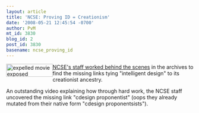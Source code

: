 ```yaml
---
layout: article
title: 'NCSE: Proving ID = Creationism'
date: '2008-05-21 12:45:54 -0700'
author: PvM
mt_id: 3830
blog_id: 2
post_id: 3830
basename: ncse_proving_id
---
```

<a href="http://www.expelledexposed.com/"><img src="http://pandasthumb.org/archives/banner-thumb-125x35.jpg" alt="expelled movie exposed" width="125" height="35" style="float:left;" /></a>[NCSE's staff worked behind the scenes](http://www.youtube.com/watch?v=GUB8Mv1SaKQ) in the archives to find the missing links tying "intelligent design" to its creationist ancestry.

An outstanding video explaining how through hard work, the NCSE staff uncovered the missing link "cdesign proponentist" (oops they already mutated from their native form "cdesign proponentsists").


<center>
<object width="425" height="355"><param name="movie" value="http://www.youtube.com/v/GUB8Mv1SaKQ&rel=0&color1=0x2b405b&color2=0x6b8ab6&hl=en"><param name="wmode" value="transparent"><embed src="http://www.youtube.com/v/GUB8Mv1SaKQ&rel=0&color1=0x2b405b&color2=0x6b8ab6&hl=en" type="application/x-shockwave-flash" wmode="transparent" width="425" height="355"></object>
</center>
